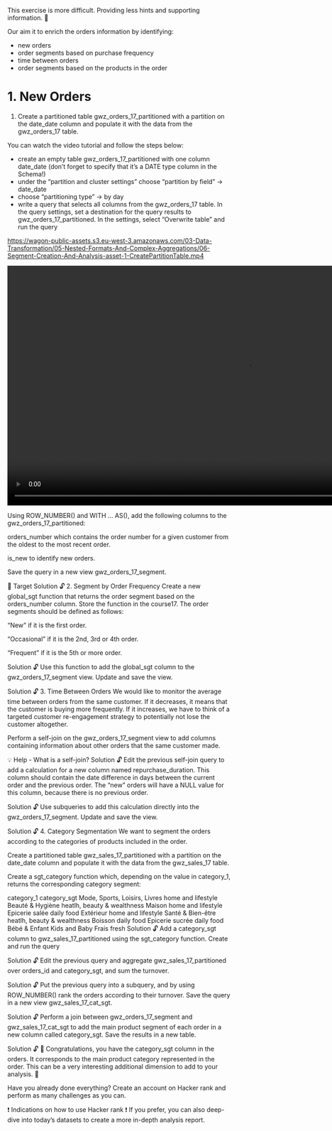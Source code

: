 This exercise is more difficult. Providing less hints and supporting information. 🧠

Our aim it to enrich the orders information by identifying:
- new orders
- order segments based on purchase frequency
- time between orders
- order segments based on the products in the order

# 1. New Orders

1) Create a partitioned table gwz_orders_17_partitioned with a partition on the date_date column and populate it with the data from the gwz_orders_17 table.

You can watch the video tutorial and follow the steps below:

- create an empty table gwz_orders_17_partitioned with one column date_date (don’t forget to specify that it’s a DATE type column in the Schema!)
- under the “partition and cluster settings” choose “partition by field” -> date_date
- choose “partitioning type” -> by day
- write a query that selects all columns from the gwz_orders_17 table. In the query settings, set a destination for the query results to gwz_orders_17_partitioned. In the settings, select “Overwrite table” and run the query

https://wagon-public-assets.s3.eu-west-3.amazonaws.com/03-Data-Transformation/05-Nested-Formats-And-Complex-Aggregations/06-Segment-Creation-And-Analysis-asset-1-CreatePartitionTable.mp4

<video width="1080" controls="">
 <source src="https://wagon-public-assets.s3.eu-west-3.amazonaws.com/03-Data-Transformation/05-Nested-Formats-And-Complex-Aggregations/06-Segment-Creation-And-Analysis-asset-1-CreatePartitionTable.mp4" type="video/mp4">
 Your browser does not support the video tag.
 </video>
 
Using ROW_NUMBER() and WITH ... AS(), add the following columns to the gwz_orders_17_partitioned:

orders_number which contains the order number for a given customer from the oldest to the most recent order.

is_new to identify new orders.

Save the query in a new view gwz_orders_17_segment.

🎯 Target
Solution 🔓
2. Segment by Order Frequency
Create a new global_sgt function that returns the order segment based on the orders_number column. Store the function in the course17. The order segments should be defined as follows:

“New” if it is the first order.

“Occasional” if it is the 2nd, 3rd or 4th order.

“Frequent” if it is the 5th or more order.

Solution 🔓
Use this function to add the global_sgt column to the gwz_orders_17_segment view. Update and save the view.

Solution 🔓
3. Time Between Orders
We would like to monitor the average time between orders from the same customer. If it decreases, it means that the customer is buying more frequently. If it increases, we have to think of a targeted customer re-engagement strategy to potentially not lose the customer altogether.

Perform a self-join on the gwz_orders_17_segment view to add columns containing information about other orders that the same customer made.

💡 Help - What is a self-join?
Solution 🔓
Edit the previous self-join query to add a calculation for a new column named repurchase_duration. This column should contain the date difference in days between the current order and the previous order. The “new” orders will have a NULL value for this column, because there is no previous order.

Solution 🔓
Use subqueries to add this calculation directly into the gwz_orders_17_segment. Update and save the view.

Solution 🔓
4. Category Segmentation
We want to segment the orders according to the categories of products included in the order.

Create a partitioned table gwz_sales_17_partitioned with a partition on the date_date column and populate it with the data from the gwz_sales_17 table.

Create a sgt_category function which, depending on the value in category_1, returns the corresponding category segment:

category_1	category_sgt
Mode, Sports, Loisirs, Livres	home and lifestyle
Beauté & Hygiène	heatlh, beauty & wealthness
Maison	home and lifestyle
Epicerie salée	daily food
Extérieur	home and lifestyle
Santé & Bien-être	heatlh, beauty & wealthness
Boisson	daily food
Epicerie sucrée	daily food
Bébé & Enfant	Kids and Baby
Frais	fresh
Solution 🔓
Add a category_sgt column to gwz_sales_17_partitioned using the sgt_category function. Create and run the query

Solution 🔓
Edit the previous query and aggregate gwz_sales_17_partitioned over orders_id and category_sgt, and sum the turnover.

Solution 🔓
Put the previous query into a subquery, and by using ROW_NUMBER() rank the orders according to their turnover. Save the query in a new view gwz_sales_17_cat_sgt.

Solution 🔓
Perform a join between gwz_orders_17_segment and gwz_sales_17_cat_sgt to add the main product segment of each order in a new column called category_sgt. Save the results in a new table.

Solution 🔓
🎉 Congratulations, you have the category_sgt column in the orders. It corresponds to the main product category represented in the order. This can be a very interesting additional dimension to add to your analysis. 🎉

Have you already done everything?
Create an account on Hacker rank and perform as many challenges as you can.

❗ Indications on how to use Hacker rank ❗
If you prefer, you can also deep-dive into today’s datasets to create a more in-depth analysis report.
